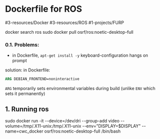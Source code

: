 # Dockerfile for ROS
#3-resources/Docker #3-resources/ROS #1-projects/FURP

docker search ros
sudo docker pull osrf/ros:noetic-desktop-full

### 0.1. Problems:

- in Dockerfile, `apt-get install -y` keyboard-configuration hangs on prompt

solution: in Dockerfile:
```Dockerfile
ARG DEBIAN_FRONTEND=noninteractive
```

`ARG` temporarily sets environmental variables during build (unlike `ENV` which sets it permanently)

## 1. Running ros
sudo docker run -it --device=/dev/dri --group-add video --volume=/tmp/.X11-unix:/tmp/.X11-unix  --env="DISPLAY=$DISPLAY"  --name=cwc_docker  osrf/ros:noetic-desktop-full  /bin/bash
